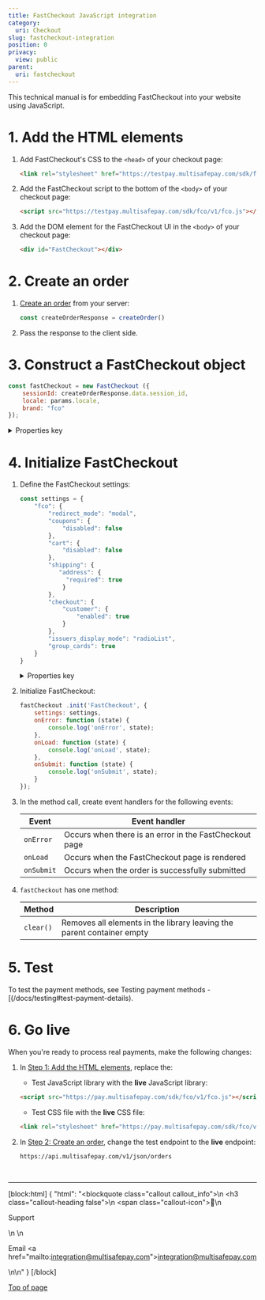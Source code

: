 ```yaml
---
title: FastCheckout JavaScript integration
category:
  uri: Checkout
slug: fastcheckout-integration
position: 0
privacy:
  view: public
parent:
  uri: fastcheckout
---
```


This technical manual is for embedding FastCheckout into your website using JavaScript.

# 1. Add the HTML elements

1. Add FastCheckout's CSS to the `<head>` of your checkout page:  
    ```html
    <link rel="stylesheet" href="https://testpay.multisafepay.com/sdk/fco/v1/fco.css">
    ```

2. Add the FastCheckout script to the bottom of the `<body>` of your checkout page:  
    ```html
    <script src="https://testpay.multisafepay.com/sdk/fco/v1/fco.js"></script>
    ```

3. Add the DOM element for the FastCheckout UI in the `<body>` of your checkout page:
    ```html
    <div id="FastCheckout"></div>
    ```

# 2. Create an order

1. [Create an order](/reference/createorder/) from your server:

   ```javascript
   const createOrderResponse = createOrder()
   ```

2. Pass the response to the client side. 

# 3. Construct a FastCheckout object

   ```javascript
   const fastCheckout = new FastCheckout ({
       sessionId: createOrderResponse.data.session_id,
       locale: params.locale,
       brand: "fco"
   });
   ```

   <details id="construct-properties">
   <summary>Properties key</summary>
   <br>

   | Key | Required | Value |
   |---|---|---|
   | `brand` | No | Applies the default FastCheckout styling <br> Set to `fco` |
   | `locale` | No | Sets the language and country of the FastCheckout page <br> Format: <br> - <a href="https://en.wikipedia.org/wiki/ISO_639" target="_blank">ISO-639 language code </a> <i class="fa fa-external-link" style="font-size:12px;color:#8b929e"></i> <br> - <a href="https://en.wikipedia.org/wiki/ISO_3166-1_alpha-2" target="_blank">ISO-3166-1 alpha-2 country code</a> <i class="fa fa-external-link" style="font-size:12px;color:#8b929e"></i> <br> Supported locales: `de_DE`, `en_US`, `es_ES`, `fr_FR`, `it_IT`, `nl_NL` |   
   | `sessionId` | Yes | The identifier of the MultiSafepay session |
   <br>

</details>

# 4. Initialize FastCheckout

1. Define the FastCheckout settings:

   ```javascript
   const settings = {
       "fco": {   
           "redirect_mode": "modal",
           "coupons": {
               "disabled": false
           },
           "cart": {
               "disabled": false
           },
           "shipping": {
              "address": {
                "required": true
               }
           },
           "checkout": {
               "customer": {
                   "enabled": true
               }
           },
           "issuers_display_mode": "radioList",
           "group_cards": true
       }
   }
   ```

   <details id="initialize-properties">
   <summary>Properties key</summary>
   <br>

    All properties are **optional**.

   | Key | Value |
   |---|---|
   | `cart.disabled` | Whether to display the shopping cart summary on the FastCheckout page: <br> - `true`: Hides the shopping cart <br> - `false` (default): Displays the shopping cart |
   | `checkout.customer.enabled` | Whether to display the billing element on the FastCheckout page: <br> - `true`: Displays billing element <br> - `false` (default): Hides billing element |
   | `coupons.disabled` | Whether to display available gift cards in the payment element: <br> - `true`: Hides gift cards <br> - `false` (default): Displays gift cards |
   | `group_cards` | Whether to bundle available card payments into a single gateway: <br> - `true` (recommended): Displays a single card payment gateway <br>- `false` (default): Displays all available card payments as separate options  |
   | `issuers_display_mode` | How to display available <<glossary:issuers>>: <br> - `list`: Displays issuers in a list with logos <br> - `select`: Displays issuers in a dropdown list, without logos <br> - `select-button` (default): Displays issuers as buttons with logos  |
   | `redirect_mode` | How to redirect the customer to the issuer: <br> - `modal`: Displays the issuer page as a modal window over the FastCheckout page <br> - `redirect` (default): Redirects to the issuer page in the current browser tab |
   | `shipping.address.required` | Whether to display the shipping element on the FastCheckout page: <br> - `true`: Displays the shipping element <br> - `false` (default): Hides the shipping element |
   <br>

   </details>

2. Initialize FastCheckout:

   ```javascript
   fastCheckout .init('FastCheckout', {
       settings: settings,
       onError: function (state) {
           console.log('onError', state);
       },
       onLoad: function (state) {
           console.log('onLoad', state);
       },
       onSubmit: function (state) {
           console.log('onSubmit', state);
       }
   });
   ```

3. In the method call, create event handlers for the following events: 

   | Event | Event handler |
   |---|---|
   |`onError`| Occurs when there is an error in the FastCheckout page |
   |`onLoad`| Occurs when the FastCheckout page is rendered |
   |`onSubmit`| Occurs when the order is successfully submitted |

4. `fastCheckout` has one method:

   | Method | Description |
   |---|---|
   | `clear()` | Removes all elements in the library leaving the parent container empty |

# 5. Test

To test the payment methods, see Testing payment methods - [(/docs/testing#test-payment-details).

# 6. Go live

When you're ready to process real payments, make the following changes:

1. In [Step 1: Add the HTML elements](#1-add-the-html-elements), replace the:
   - Test JavaScript library with the **live** JavaScript library:
    ```html
    <script src="https://pay.multisafepay.com/sdk/fco/v1/fco.js"></script>
    ```

    - Test CSS file with the **live** CSS file:
    ```html
    <link rel="stylesheet" href="https://pay.multisafepay.com/sdk/fco/v1/fco.css">
    ```

2. In [Step 2: Create an order](#2-create-an-order), change the test endpoint to the **live** endpoint:
    ```
    https://api.multisafepay.com/v1/json/orders
    ```

<br>

---

[block:html]
{
  "html": "<blockquote class=\"callout callout_info\">\n    <h3 class=\"callout-heading false\">\n        <span class=\"callout-icon\">💬</span>\n        <p>Support</p>\n    </h3>\n    <p>Email <a href=\"mailto:integration@multisafepay.com\">integration@multisafepay.com</a></p>\n</blockquote>\n"
}
[/block]

[Top of page](#)
